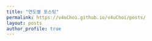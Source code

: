 ```yaml
---
title: "연도별 포스팅"
permalink: https://v4uChoi.github.io/v4uChoi/posts/
layout: posts
author_profile: true
---
```


